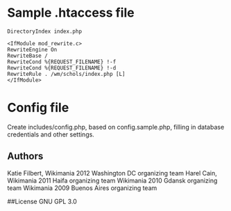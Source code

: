 # Sample .htaccess file

```
DirectoryIndex index.php

<IfModule mod_rewrite.c>
RewriteEngine On
RewriteBase /
RewriteCond %{REQUEST_FILENAME} !-f
RewriteCond %{REQUEST_FILENAME} !-d
RewriteRule . /wm/schols/index.php [L]
</IfModule>
```

# Config file

Create includes/config.php, based on config.sample.php, filling in database credentials and other settings.

## Authors
Katie Filbert, Wikimania 2012 Washington DC organizing team
Harel Cain, Wikimania 2011 Haifa organizing team
Wikimania 2010 Gdansk organizing team
Wikimania 2009 Buenos Aires organizing team

##License
GNU GPL 3.0
